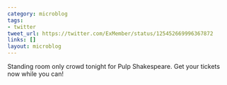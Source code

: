 ```yaml
---
category: microblog
tags:
- twitter
tweet_url: https://twitter.com/ExMember/status/125452669996367872
links: []
layout: microblog
---
```

Standing room only crowd tonight for Pulp Shakespeare. Get your tickets now while you can!
